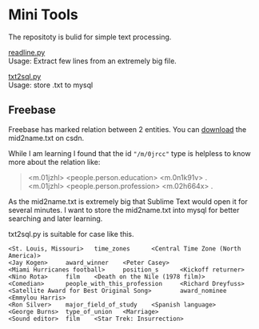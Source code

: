 # Mini Tools

The repositoty is bulid for simple text processing.

[readline.py](https://github.com/zecoo/mini_tools/blob/master/readline.py)   
Usage: Extract few lines from an extremely big file.

[txt2sql.py](https://github.com/zecoo/mini_tools/blob/master/txt2sql.py)  
Usage: store .txt to mysql

## Freebase

Freebase has marked relation between 2 entities.
You can [download](https://download.csdn.net/download/guotong1988/9865898) the mid2name.txt on csdn.

While I am learning I found that the id `"/m/0jrcc"` type is helpless to know more about the relation like:  

> <m.01jzhl>  <people.person.education>   <m.0n1k91v> .  
> <m.01jzhl>  <people.person.profession>  <m.02h664x> .  

As the mid2name.txt is extremely big that Sublime Text would open it for several minutes. I want to store the mid2name.txt into mysql for better searching and later learning.

txt2sql.py is suitable for case like this.

```
<St. Louis, Missouri>   time_zones      <Central Time Zone (North America)>
<Jay Kogen>     award_winner    <Peter Casey>
<Miami Hurricanes football>     position_s      <Kickoff returner>
<Nino Rota>     film    <Death on the Nile (1978 film)>
<Comedian>      people_with_this_profession     <Richard Dreyfuss>
<Satellite Award for Best Original Song>        award_nominee   <Emmylou Harris>
<Ron Silver>    major_field_of_study    <Spanish language>
<George Burns>  type_of_union   <Marriage>
<Sound editor>  film    <Star Trek: Insurrection>
```
